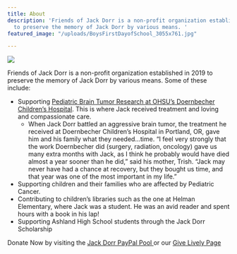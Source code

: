 ```yaml
---
title: About
description: 'Friends of Jack Dorr is a non-profit organization established in 2019
  to preserve the memory of Jack Dorr by various means. '
featured_image: "/uploads/BoysFirstDayofSchool_3055x761.jpg"

---
```

![](/uploads/Jack-Dorr-14.jpg)

Friends of Jack Dorr is a non-profit organization established in 2019 to preserve the memory of Jack Dorr by various means. Some of these include:

* Supporting [Pediatric Brain Tumor Research at OHSU’s Doernbecher Children’s Hospital](https://www.ohsu.edu/doernbecher/brain-tumors-children-and-teens). This is where Jack received treatment and loving and compassionate care.
  * When Jack Dorr battled an aggressive brain tumor, the treatment he received at Doernbecher Children’s Hospital in Portland, OR, gave him and his family what they needed...time. “I feel very strongly that the work Doernbecher did (surgery, radiation, oncology) gave us many extra months with Jack, as I think he probably would have died almost a year sooner than he did,” said his mother, Trish. “Jack may never have had a chance at recovery, but they bought us time, and that year was one of the most important in my life.”
* Supporting children and their families who are affected by Pediatric Cancer.
* Contributing to children’s libraries such as the one at Helman Elementary, where Jack was a student. He was an avid reader and spent hours with a book in his lap!
* Supporting Ashland High School students through the Jack Dorr Scholarship

Donate Now by visiting the [Jack Dorr PayPal Pool ](https://www.paypal.com/pools/c/8IFtIZC1Q8 "PayPal Pool")or our [Give Lively Page](https://secure.givelively.org/donate/friends-of-jack-dorr/jack-s-dodgeball-tourney-2022 "Give Lively")